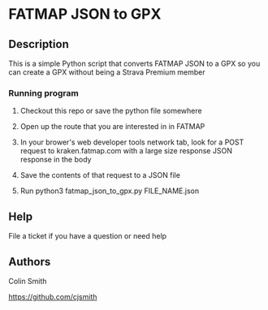 # FATMAP JSON to GPX

## Description

This is a simple Python script that converts FATMAP JSON to a GPX so you can create a GPX without being a Strava Premium member

### Running program

1. Checkout this repo or save the python file somewhere
1. Open up the route that you are interested in in FATMAP
1. In your brower's web developer tools network tab, look for a POST request to kraken.fatmap.com with a large size response JSON response in the body

1. Save the contents of that request to a JSON file

1. Run python3 fatmap_json_to_gpx.py FILE_NAME.json

## Help

File a ticket if you have a question or need help

## Authors

Colin Smith

https://github.com/cjsmith
